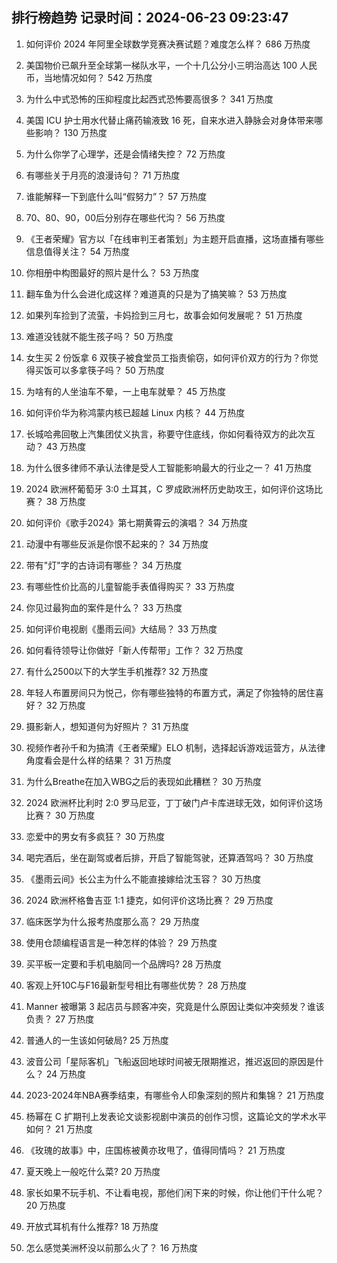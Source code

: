 
## 排行榜趋势 记录时间：2024-06-23 09:23:47
  
  1. 如何评价 2024 年阿里全球数学竞赛决赛试题？难度怎么样？ 686 万热度
    
  2. 美国物价已飙升至全球第一梯队水平，一个十几公分小三明治高达 100 人民币，当地情况如何？ 542 万热度
    
  3. 为什么中式恐怖的压抑程度比起西式恐怖要高很多？ 341 万热度
    
  4. 美国 ICU 护士用水代替止痛药输液致 16 死，自来水进入静脉会对身体带来哪些影响？ 130 万热度
    
  5. 为什么你学了心理学，还是会情绪失控？ 72 万热度
    
  6. 有哪些关于月亮的浪漫诗句？ 71 万热度
    
  7. 谁能解释一下到底什么叫“假努力”？ 57 万热度
    
  8. 70、80、90，00后分别存在哪些代沟？ 56 万热度
    
  9. 《王者荣耀》官方以「在线审判王者策划」为主题开启直播，这场直播有哪些信息值得关注？ 54 万热度
    
  10. 你相册中构图最好的照片是什么？ 53 万热度
    
  11. 翻车鱼为什么会进化成这样？难道真的只是为了搞笑嘛？ 53 万热度
    
  12. 如果列车捡到了流萤，卡妈捡到三月七，故事会如何发展呢？ 51 万热度
    
  13. 难道没钱就不能生孩子吗？ 50 万热度
    
  14. 女生买 2 份饭拿 6 双筷子被食堂员工指责偷窃，如何评价双方的行为？你觉得买饭可以多拿筷子吗？ 50 万热度
    
  15. 为啥有的人坐油车不晕，一上电车就晕？ 45 万热度
    
  16. 如何评价华为称鸿蒙内核已超越 Linux 内核？ 44 万热度
    
  17. 长城哈弗回敬上汽集团仗义执言，称要守住底线，你如何看待双方的此次互动？ 43 万热度
    
  18. 为什么很多律师不承认法律是受人工智能影响最大的行业之一？ 41 万热度
    
  19. 2024 欧洲杯葡萄牙 3:0 土耳其，C 罗成欧洲杯历史助攻王，如何评价这场比赛？ 38 万热度
    
  20. 如何评价《歌手2024》第七期黄霄云的演唱？ 34 万热度
    
  21. 动漫中有哪些反派是你恨不起来的？ 34 万热度
    
  22. 带有"灯"字的古诗词有哪些？ 34 万热度
    
  23. 有哪些性价比高的儿童智能手表值得购买？ 33 万热度
    
  24. 你见过最狗血的案件是什么？ 33 万热度
    
  25. 如何评价电视剧《墨雨云间》大结局？ 33 万热度
    
  26. 如何看待领导让你做好「新人传帮带」工作？ 32 万热度
    
  27. 有什么2500以下的大学生手机推荐? 32 万热度
    
  28. 年轻人布置房间只为悦己，你有哪些独特的布置方式，满足了你独特的居住喜好？ 32 万热度
    
  29. 摄影新人，想知道何为好照片？ 31 万热度
    
  30. 视频作者孙千和为搞清《王者荣耀》ELO 机制，选择起诉游戏运营方，从法律角度看会是什么样的结果？ 31 万热度
    
  31. 为什么Breathe在加入WBG之后的表现如此糟糕？ 30 万热度
    
  32. 2024 欧洲杯比利时 2:0 罗马尼亚，丁丁破门卢卡库进球无效，如何评价这场比赛？ 30 万热度
    
  33. 恋爱中的男女有多疯狂？ 30 万热度
    
  34. 喝完酒后，坐在副驾或者后排，开启了智能驾驶，还算酒驾吗？ 30 万热度
    
  35. 《墨雨云间》长公主为什么不能直接嫁给沈玉容？ 30 万热度
    
  36. 2024 欧洲杯格鲁吉亚 1:1 捷克，如何评价这场比赛？ 29 万热度
    
  37. 临床医学为什么报考热度那么高？ 29 万热度
    
  38. 使用仓颉编程语言是一种怎样的体验？ 29 万热度
    
  39. 买平板一定要和手机电脑同一个品牌吗? 28 万热度
    
  40. 客观上歼10C与F16最新型号相比有哪些优势？ 28 万热度
    
  41. Manner 被曝第 3 起店员与顾客冲突，究竟是什么原因让类似冲突频发？谁该负责？ 27 万热度
    
  42. 普通人的一生该如何破局? 25 万热度
    
  43. 波音公司「星际客机」飞船返回地球时间被无限期推迟，推迟返回的原因是什么？ 24 万热度
    
  44. 2023-2024年NBA赛季结束，有哪些令人印象深刻的照片和集锦？ 21 万热度
    
  45. 杨幂在 C 扩期刊上发表论文谈影视剧中演员的创作习惯，这篇论文的学术水平如何？ 21 万热度
    
  46. 《玫瑰的故事》中，庄国栋被黄亦玫甩了，值得同情吗？ 21 万热度
    
  47. 夏天晚上一般吃什么菜? 20 万热度
    
  48. 家长如果不玩手机、不让看电视，那他们闲下来的时候，你让他们干什么呢？ 20 万热度
    
  49. 开放式耳机有什么推荐? 18 万热度
    
  50. 怎么感觉美洲杯没以前那么火了？ 16 万热度
    